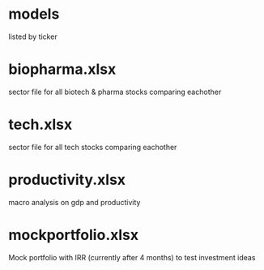 # models

listed by ticker

# biopharma.xlsx

sector file for all biotech & pharma stocks comparing eachother

# tech.xlsx

sector file for all tech stocks comparing eachother

# productivity.xlsx

macro analysis on gdp and productivity

# mockportfolio.xlsx

Mock portfolio with IRR (currently after 4 months) to test investment ideas
